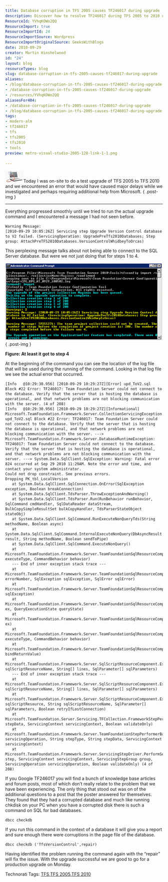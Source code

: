 ```yaml
---
title: Database corruption in TFS 2005 causes TF246017 during upgrade
description: Discover how to resolve TF246017 during TFS 2005 to 2010 upgrades. Learn about database corruption fixes to ensure a smooth transition. Read more!
ResourceId: YVhqKOWo2QQ
ResourceImport: true
ResourceImportId: 24
ResourceImportSource: Wordpress
ResourceImportOriginalSource: GeeksWithBlogs
date: 2010-09-29
creator: Martin Hinshelwood
id: "24"
layout: blog
resourceTypes: blog
slug: database-corruption-in-tfs-2005-causes-tf246017-during-upgrade
aliases:
- /blog/database-corruption-in-tfs-2005-causes-tf246017-during-upgrade
- /database-corruption-in-tfs-2005-causes-tf246017-during-upgrade
- /resources/YVhqKOWo2QQ
aliasesFor404:
- /database-corruption-in-tfs-2005-causes-tf246017-during-upgrade
- /blog/database-corruption-in-tfs-2005-causes-tf246017-during-upgrade
tags:
- modern-alm
- tf246017
- tfs
- tfs2005
- tfs2010
- tools
preview: metro-visual-studio-2005-128-link-1-1.png

---
```

![ErrorOcurred](images/UpgradingTFS2005toTFS2010_10E2E-ErrorOcurred_-2-2.jpg)Today I was on-site to do a test upgrade of TFS 2005 to TFS 2010 and we encountered an error that would have caused major delays while we investigated and perhaps requiring additional help from Microsoft.
{ .post-img }

---

Everything progressed smoothly until we tried to run the actual upgrade command and I encountered a message I had not seen before.

```
Warning Message:
[2010-09-29 10:05:26Z] Servicing step Upgrade Version Control database to V2 failed. (ServicingOperation: UpgradePreTfs2010Databases; Step group: AttachPreTFS2010Databases.VersionControlWhidbeyToOrcas)
```

This perplexing message talks about not being able to connect to the SQL Server database. But were we not just doing that for steps 1 to 4.

![image](images/UpgradingTFS2005toTFS2010_10E2E-image_-3-3.png)
{ .post-img }

**Figure: At least it got to step 4**

At the beginning of the command you can see the location of the log file that will be used during the running of the command. Looking in that log file we see the actual error that occurred.

```
[Info   @10:29:30.956] [2010-09-29 10:29:27Z][Error] upd_ToV2.sql Block #22 Error: TF246017: Team Foundation Server could not connect to the database. Verify that the server that is hosting the database is operational, and that network problems are not blocking communication with the server. (4 of 208)
[Info   @10:29:30.956] [2010-09-29 10:29:27Z][Informational] Microsoft.TeamFoundation.Framework.Server.CollectionServicingException: upd_ToV2.sql Block #22 Error: TF246017: Team Foundation Server could not connect to the database. Verify that the server that is hosting the database is operational, and that network problems are not blocking communication with the server. ---> Microsoft.TeamFoundation.Framework.Server.DatabaseRuntimeException: TF246017: Team Foundation Server could not connect to the database. Verify that the server that is hosting the database is operational, and that network problems are not blocking communication with the server. ---> System.Data.SqlClient.SqlException: Warning: Fatal error 824 occurred at Sep 29 2010 11:29AM. Note the error and time, and contact your system administrator.
Could not drop constraint. See previous errors.
Dropping PK_tbl_LocalVersion
   at System.Data.SqlClient.SqlConnection.OnError(SqlException exception, Boolean breakConnection)
   at System.Data.SqlClient.TdsParser.ThrowExceptionAndWarning()
   at System.Data.SqlClient.TdsParser.Run(RunBehavior runBehavior, SqlCommand cmdHandler, SqlDataReader dataStream, BulkCopySimpleResultSet bulkCopyHandler, TdsParserStateObject stateObj)
   at System.Data.SqlClient.SqlCommand.RunExecuteNonQueryTds(String methodName, Boolean async)
   at System.Data.SqlClient.SqlCommand.InternalExecuteNonQuery(DbAsyncResult result, String methodName, Boolean sendToPipe)
   at System.Data.SqlClient.SqlCommand.ExecuteNonQuery()
   at Microsoft.TeamFoundation.Framework.Server.TeamFoundationSqlResourceComponent.Execute(ExecuteType executeType, CommandBehavior behavior)
   --- End of inner exception stack trace ---
   at Microsoft.TeamFoundation.Framework.Server.TeamFoundationSqlResourceComponent.TranslateException(Int32 errorNumber, SqlException sqlException, SqlError sqlError)
   at Microsoft.TeamFoundation.Framework.Server.TeamFoundationSqlResourceComponent.TranslateException(SqlException sqlException)
   at Microsoft.TeamFoundation.Framework.Server.TeamFoundationSqlResourceComponent.MapException(SqlException ex, QueryExecutionState queryState)
   at Microsoft.TeamFoundation.Framework.Server.TeamFoundationSqlResourceComponent.HandleException(SqlException ex)
   at Microsoft.TeamFoundation.Framework.Server.TeamFoundationSqlResourceComponent.Execute(ExecuteType executeType, CommandBehavior behavior)
   at Microsoft.TeamFoundation.Framework.Server.TeamFoundationSqlResourceComponent.ExecuteNonQuery(Boolean bindReturnValue)
   at Microsoft.TeamFoundation.Framework.Server.SqlScriptResourceComponent.ExecuteSql(String sqlScriptResourceName, String[] lines, SqlParameter[] sqlParameters)
   --- End of inner exception stack trace ---
   at Microsoft.TeamFoundation.Framework.Server.SqlScriptResourceComponent.ExecuteSql(String sqlScriptResourceName, String[] lines, SqlParameter[] sqlParameters)
   at Microsoft.TeamFoundation.Framework.Server.SqlScriptResourceComponent.ExecuteSql(Stream sqlScriptResource, String sqlScriptResourceName, SqlParameter[] sqlParameters, Boolean retryIfLostConnection)
   at Microsoft.TeamFoundation.Server.Servicing.TFCollection.FrameworkStepPerformer.ExecuteSql(String stepData, ServicingContext servicingContext, Boolean validateOnly)
   at Microsoft.TeamFoundation.Framework.Server.TeamFoundationStepPerformerBase.Microsoft.TeamFoundation.Framework.Server.IStepPerformer.PerformStep(String servicingOperation, String stepType, String stepData, ServicingContext servicingContext)
   at Microsoft.TeamFoundation.Framework.Server.ServicingStepDriver.PerformServicingStep(ServicingStep step, ServicingContext servicingContext, ServicingStepGroup group, ServicingOperation servicingOperation, Boolean validateOnly) (4 of 208)
```

If you Google TF246017 you will find a bunch of knowledge base articles and forum posts, most of which don’t really relate to the problem that we have been experiencing. The only thing that stood out was on of the additional questions to a post that the poster answered for themselves. They found that they had a corrupted database and much like running chkdisk on your PC when you have a corrupted disk there is such a command on SQL for bad databases.

```
dbcc checkdb
```

If you run this command in the context of a database it will give you a report and sure enough there were corruptions in the page file of the database.

```
dbcc checkdb ('TfsVersionControl',repair)
```

Having identified the problem running the command again with the “repair” will fix the issue. With the upgrade successful we are good to go for a production upgrade on Monday.

Technorati Tags: [TFS](http://technorati.com/tags/TFS),[TFS 2005](http://technorati.com/tags/TFS+2005),[TFS 2010](http://technorati.com/tags/TFS+2010)
